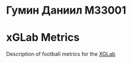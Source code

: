 # Гумин Даниил M33001
# xGLab Metrics
Description of football metrics for the [XGLab](https://t.me/xglab)